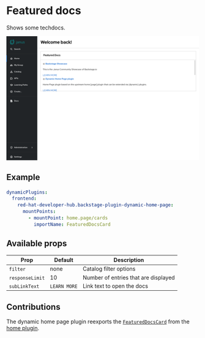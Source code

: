 # Featured docs

Shows some techdocs.

![Home page with featured docs card](featured-docs.png)

## Example

```yaml
dynamicPlugins:
  frontend:
    red-hat-developer-hub.backstage-plugin-dynamic-home-page:
      mountPoints:
        - mountPoint: home.page/cards
          importName: FeaturedDocsCard
```

## Available props

| Prop            | Default      | Description                          |
| --------------- | ------------ | ------------------------------------ |
| `filter`        | none         | Catalog filter options               |
| `responseLimit` | 10           | Number of entries that are displayed |
| `subLinkText`   | `LEARN MORE` | Link text to open the docs           |

## Contributions

The dynamic home page plugin reexports the [`FeaturedDocsCard`](https://github.com/backstage/backstage/tree/master/plugins/home/src/homePageComponents/FeaturedDocsCard) from the [home plugin](https://github.com/backstage/backstage/tree/master/plugins/home).
